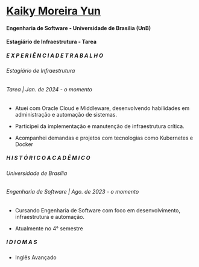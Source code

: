 # [Kaiky Moreira Yun](https://www.linkedin.com/in/kaiky-moreira-yun/) 

#### Engenharia de Software - Universidade de Brasília (UnB)

#### Estagiário de Infraestrutura - Tarea





##### E X P E R I Ê N C I A  D E  T R A B A L H O

###### Estagiário de Infraestrutura

###### Tarea | Jan. de 2024 - o momento

- Atuei com Oracle Cloud e Middleware, desenvolvendo habilidades em administração e automação de sistemas.

- Participei da implementação e manutenção de infraestrutura crítica.

- Acompanhei demandas e projetos com tecnologias como Kubernetes e Docker





##### H I S T Ó R I C O  A C A D Ê M I C O

###### Universidade de Brasília

###### Engenharia de Software | Ago. de 2023 - o momento

- Cursando Engenharia de Software com foco em desenvolvimento, infraestrutura e automação.

- Atualmente no 4° semestre 





##### I D I O M A S

- Inglês Avançado